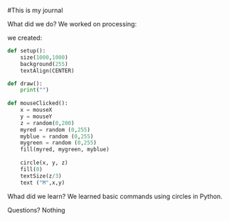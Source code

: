 #This is my journal

What did we do?
We worked on processing:

we created:
```.py
def setup():
    size(1000,1000)
    background(255)
    textAlign(CENTER)

def draw():
    print("")
    
def mouseClicked():
    x = mouseX
    y = mouseY
    z = random(0,200)
    myred = random (0,255)
    myblue = random (0,255)
    mygreen = random (0,255)
    fill(myred, mygreen, myblue)
    
    circle(x, y, z)
    fill(0)
    textSize(z/3)
    text ("M",x,y)


```

Whad did we learn?
We learned basic commands using circles in Python.

Questions?
Nothing
